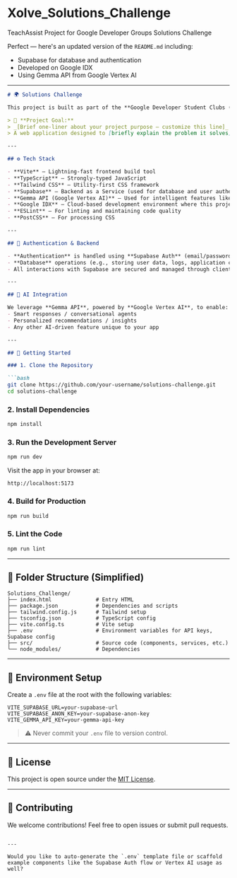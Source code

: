 # Xolve_Solutions_Challenge
TeachAssist Project for Google Developer Groups Solutions Challenge

Perfect — here's an updated version of the `README.md` including:

- Supabase for database and authentication  
- Developed on Google IDX  
- Using Gemma API from Google Vertex AI  

---

```markdown
# 🌍 Solutions Challenge

This project is built as part of the **Google Developer Student Clubs (GDSC) Solutions Challenge** to create real-world tech solutions aligned with the **UN Sustainable Development Goals (SDGs)**.

> 📌 **Project Goal:**  
> _[Brief one-liner about your project purpose — customize this line]_  
> A web application designed to [briefly explain the problem it solves] and contribute to [relevant SDG like “Quality Education”, “Good Health and Well-being”, etc.].

---

## ⚙️ Tech Stack

- **Vite** – Lightning-fast frontend build tool
- **TypeScript** – Strongly-typed JavaScript
- **Tailwind CSS** – Utility-first CSS framework
- **Supabase** – Backend as a Service (used for database and user authentication)
- **Gemma API (Google Vertex AI)** – Used for intelligent features like AI-driven recommendations, chat, etc.
- **Google IDX** – Cloud-based development environment where this project is developed
- **ESLint** – For linting and maintaining code quality
- **PostCSS** – For processing CSS

---

## 🔐 Authentication & Backend

- **Authentication** is handled using **Supabase Auth** (email/password or OAuth-based).
- **Database** operations (e.g., storing user data, logs, application content) are managed using **Supabase PostgreSQL**.
- All interactions with Supabase are secured and managed through client-side integration using Supabase SDKs.

---

## 🧠 AI Integration

We leverage **Gemma API**, powered by **Google Vertex AI**, to enable:
- Smart responses / conversational agents
- Personalized recommendations / insights
- Any other AI-driven feature unique to your app

---

## 🚀 Getting Started

### 1. Clone the Repository

```bash
git clone https://github.com/your-username/solutions-challenge.git
cd solutions-challenge
```

### 2. Install Dependencies

```bash
npm install
```

### 3. Run the Development Server

```bash
npm run dev
```

Visit the app in your browser at:

```
http://localhost:5173
```

### 4. Build for Production

```bash
npm run build
```

### 5. Lint the Code

```bash
npm run lint
```

---

## 📁 Folder Structure (Simplified)

```
Solutions_Challenge/
├── index.html              # Entry HTML
├── package.json            # Dependencies and scripts
├── tailwind.config.js      # Tailwind setup
├── tsconfig.json           # TypeScript config
├── vite.config.ts          # Vite setup
├── .env                    # Environment variables for API keys, Supabase config
├── src/                    # Source code (components, services, etc.)
└── node_modules/           # Dependencies
```

---

## 🧪 Environment Setup

Create a `.env` file at the root with the following variables:

```env
VITE_SUPABASE_URL=your-supabase-url
VITE_SUPABASE_ANON_KEY=your-supabase-anon-key
VITE_GEMMA_API_KEY=your-gemma-api-key
```

> ⚠️ Never commit your `.env` file to version control.

---

## 📜 License

This project is open source under the [MIT License](LICENSE).

---

## 🤝 Contributing

We welcome contributions! Feel free to open issues or submit pull requests.

```

---

Would you like to auto-generate the `.env` template file or scaffold example components like the Supabase Auth flow or Vertex AI usage as well?
